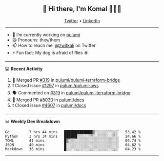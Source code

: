 <h2 align="center"> 👋 Hi there, I'm Komal 🧑🏾‍💻 </h2>
<p align="center">
    <a href="https://twitter.com/zwitkali">Twitter</a> •
    <a href="https://www.linkedin.com/in/komal-ali/">LinkedIn</a>
</p>

--------

- 🔭 I’m currently working on [pulumi](https://github.com/pulumi/pulumi)
- 😄 Pronouns: they/them
- 📫 How to reach me: [@zwitkali](https://twitter.com/zwitkali) on Twitter
- ⚡ Fun fact: My dog is afraid of flies 🪰

--------
💻 **Recent Activity**

<!--START_SECTION:activity-->
1. 🎉 Merged PR [#319](https://github.com/pulumi/pulumi-terraform-bridge/pull/319) in [pulumi/pulumi-terraform-bridge](https://github.com/pulumi/pulumi-terraform-bridge)
2. ❗️ Closed issue [#1297](https://github.com/pulumi/pulumi-aws/issues/1297) in [pulumi/pulumi-aws](https://github.com/pulumi/pulumi-aws)
3. 🗣 Commented on [#319](https://github.com/pulumi/pulumi-terraform-bridge/issues/319) in [pulumi/pulumi-terraform-bridge](https://github.com/pulumi/pulumi-terraform-bridge)
4. 🎉 Merged PR [#5030](https://github.com/pulumi/docs/pull/5030) in [pulumi/docs](https://github.com/pulumi/docs)
5. ❗️ Closed issue [#4607](https://github.com/pulumi/docs/issues/4607) in [pulumi/docs](https://github.com/pulumi/docs)
<!--END_SECTION:activity-->

--------

📊 **Weekly Dev Breakdown**
<!--START_SECTION:waka-->
```text
Go         7 hrs 44 mins   █████████████▒░░░░░░░░░░░   53.42 % 
Python     3 hrs 34 mins   ██████░░░░░░░░░░░░░░░░░░░   24.66 % 
TOML       41 mins         █▒░░░░░░░░░░░░░░░░░░░░░░░   04.74 % 
JSON       40 mins         █░░░░░░░░░░░░░░░░░░░░░░░░   04.62 % 
Markdown   36 mins         █░░░░░░░░░░░░░░░░░░░░░░░░   04.23 % 
```
<!--END_SECTION:waka-->

--------